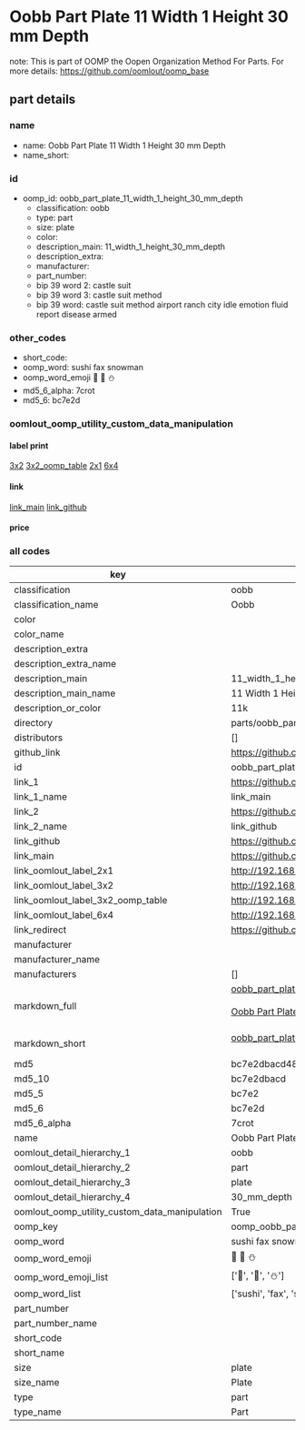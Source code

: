 # Oobb Part Plate 11 Width 1 Height 30 mm Depth  

note: This is part of OOMP the Oopen Organization Method For Parts. For more details: https://github.com/oomlout/oomp_base

##  part details
  







### name
* name: Oobb Part Plate 11 Width 1 Height 30 mm Depth
* name_short: 
### id
* oomp_id: oobb_part_plate_11_width_1_height_30_mm_depth
  * classification: oobb
  * type: part
  * size: plate
  * color: 
  * description_main: 11_width_1_height_30_mm_depth
  * description_extra: 
  * manufacturer: 
  * part_number: 
  * bip 39 word 2: castle suit
  * bip 39 word 3: castle suit method
  * bip 39 word: castle suit method airport ranch city idle emotion fluid report disease armed

### other_codes
* short_code: 
* oomp_word: sushi fax snowman
* oomp_word_emoji :sushi: :fax: :snowman:
* md5_6_alpha: 7crot
* md5_6: bc7e2d






### oomlout_oomp_utility_custom_data_manipulation
#### label print
[3x2](http://192.168.1.245:1112/?label=oomp%207crot)
[3x2_oomp_table](http://192.168.1.108:1112/?label=oomp%207crot)
[2x1](http://192.168.1.242:1112/?label=oomp%207crot)
[6x4](http://192.168.1.55:1112/?label=oomp%207crot)    

#### link

[link_main](https://github.com/oomlout/oomlout_oomp_version_1_messy/tree/main/parts/oobb_part_plate_11_width_1_height_30_mm_depth) [link_github](https://github.com/oomlout/oomlout_oomp_version_1_messy/tree/main/parts/oobb_part_plate_11_width_1_height_30_mm_depth)                             

#### price







### all codes 
| key | value |  
| --- | --- |  
| classification | oobb |  
| classification_name | Oobb |  
| color |  |  
| color_name |  |  
| description_extra |  |  
| description_extra_name |  |  
| description_main | 11_width_1_height_30_mm_depth |  
| description_main_name | 11 Width 1 Height 30 mm Depth |  
| description_or_color | 11k |  
| directory | parts/oobb_part_plate_11_width_1_height_30_mm_depth |  
| distributors | [] |  
| github_link | https://github.com/oomlout/oomlout_oomp_part_src/tree/main/parts/oobb_part_plate_11_width_1_height_30_mm_depth |  
| id | oobb_part_plate_11_width_1_height_30_mm_depth |  
| link_1 | https://github.com/oomlout/oomlout_oomp_version_1_messy/tree/main/parts/oobb_part_plate_11_width_1_height_30_mm_depth |  
| link_1_name | link_main |  
| link_2 | https://github.com/oomlout/oomlout_oomp_version_1_messy/tree/main/parts/oobb_part_plate_11_width_1_height_30_mm_depth |  
| link_2_name | link_github |  
| link_github | https://github.com/oomlout/oomlout_oomp_version_1_messy/tree/main/parts/oobb_part_plate_11_width_1_height_30_mm_depth |  
| link_main | https://github.com/oomlout/oomlout_oomp_version_1_messy/tree/main/parts/oobb_part_plate_11_width_1_height_30_mm_depth |  
| link_oomlout_label_2x1 | http://192.168.1.242:1112/?label=oomp%207crot |  
| link_oomlout_label_3x2 | http://192.168.1.245:1112/?label=oomp%207crot |  
| link_oomlout_label_3x2_oomp_table | http://192.168.1.108:1112/?label=oomp%207crot |  
| link_oomlout_label_6x4 | http://192.168.1.55:1112/?label=oomp%207crot |  
| link_redirect | https://github.com/oomlout/oomlout_oomp_version_1_messy/tree/main/parts/oobb_part_plate_11_width_1_height_30_mm_depth |  
| manufacturer |  |  
| manufacturer_name |  |  
| manufacturers | [] |  
| markdown_full | [oobb_part_plate_11_width_1_height_30_mm_depth](none)<br>[](none)<br>[Oobb Part Plate 11 Width 1 Height 30 Mm Depth](none)<br><br> |  
| markdown_short | [oobb_part_plate_11_width_1_height_30_mm_depth](none)<br><br> |  
| md5 | bc7e2dbacd48ce14a5d8c0591876411c |  
| md5_10 | bc7e2dbacd |  
| md5_5 | bc7e2 |  
| md5_6 | bc7e2d |  
| md5_6_alpha | 7crot |  
| name | Oobb Part Plate 11 Width 1 Height 30 mm Depth |  
| oomlout_detail_hierarchy_1 | oobb |  
| oomlout_detail_hierarchy_2 | part |  
| oomlout_detail_hierarchy_3 | plate |  
| oomlout_detail_hierarchy_4 | 30_mm_depth |  
| oomlout_oomp_utility_custom_data_manipulation | True |  
| oomp_key | oomp_oobb_part_plate_11_width_1_height_30_mm_depth |  
| oomp_word | sushi fax snowman |  
| oomp_word_emoji | :sushi: :fax: :snowman: |  
| oomp_word_emoji_list | [':sushi:', ':fax:', ':snowman:'] |  
| oomp_word_list | ['sushi', 'fax', 'snowman'] |  
| part_number |  |  
| part_number_name |  |  
| short_code |  |  
| short_name |  |  
| size | plate |  
| size_name | Plate |  
| type | part |  
| type_name | Part |  
